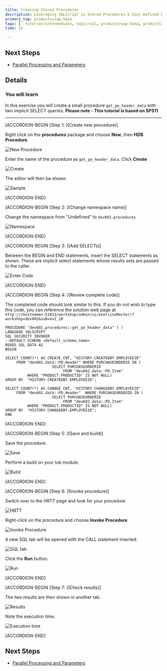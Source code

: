```yaml
---
title: Creating Stored Procedures
description: Leveraging SQLScript in Stored Procedures & User Defined Functions
primary_tag: products>sap-hana
tags: [  tutorial>intermediate, topic>sql, products>sap-hana, products>sap-hana\,-express-edition  ]
time: 15

---
```

## Next Steps
- [Parallel Processing and Parameters](https://www.sap.com/developer/tutorials/xsa-sqlscript-parallel.html)

## Details
### You will learn  
In this exercise you will create a small procedure `get_po_header_data` with two implicit SELECT queries.
**Please note - This tutorial is based on SPS11**


---


[ACCORDION-BEGIN [Step 1: ](Create new procedure)]

Right click on the **procedures** package and choose **New**, then **HDB Procedure**.

![New Procedure](1.png)

Enter the name of the procedure as `get_po_header_data`.  Click **Create**

![Create](2.png)

The editor will then be shown.

![Sample](3.png)


[ACCORDION-END]

[ACCORDION-BEGIN [Step 2: ](Change namespace name)]

Change the namespace from "Undefined" to `dev602.procedures`

![Namespace](4.png)


[ACCORDION-END]

[ACCORDION-BEGIN [Step 3: ](Add SELECTs)]

Between the BEGIN and END statements, insert the SELECT statements as shown.  These are implicit select statements whose results sets are passed to the caller.  

![Enter Code](5.png)


[ACCORDION-END]

[ACCORDION-BEGIN [Step 4: ](Review complete code)]

The completed code should look similar to this. If you do not wish to type this code, you can reference the solution web page at `http://<hostname>:51013/workshop/admin/ui/exerciseMaster/?workshop=dev602&sub=ex2_10`
```PROCEDURE "dev602.procedures::get_po_header_data" ( )LANGUAGE SQLSCRIPTSQL SECURITY INVOKER--DEFAULT SCHEMA <default_schema_name>READS SQL DATA ASBEGINSELECT COUNT(*) AS CREATE_CNT, "HISTORY.CREATEDBY.EMPLOYEEID"     FROM "dev602.data::PO.Header" WHERE PURCHASEORDERID IN (                     SELECT PURCHASEORDERID                          FROM "dev602.data::PO.Item"          WHERE "PRODUCT.PRODUCTID" IS NOT NULL)GROUP BY  "HISTORY.CREATEDBY.EMPLOYEEID";SELECT COUNT(*) AS CHANGE_CNT, "HISTORY.CHANGEDBY.EMPLOYEEID"     FROM "dev602.data::PO.Header"  WHERE PURCHASEORDERID IN (                     SELECT PURCHASEORDERID                          FROM "dev602.data::PO.Item"          WHERE "PRODUCT.PRODUCTID" IS NOT NULL)GROUP BY  "HISTORY.CHANGEDBY.EMPLOYEEID";END```


[ACCORDION-END]

[ACCORDION-BEGIN [Step 5: ](Save and build)]

Save the procedure.

![Save](7.png)

Perform a build on your `hdb` module.

![Build](8.png)


[ACCORDION-END]

[ACCORDION-BEGIN [Step 6: ](Invoke procedure)]

Switch over to the HRTT page and look for your procedure

![HRTT](9.png)

Right-click on the procedure and choose **Invoke Procedure**.

![Invoke Procedure](10.png)

A new SQL tab will be opened with the CALL statement inserted.  

![SQL tab](11.png)

Click the **Run** button.

![Run](12.png)


[ACCORDION-END]

[ACCORDION-BEGIN [Step 7: ](Check results)]

The two results are then shown in another tab.  

![Results](13.png)

Note the execution time.

![Execution time](14.png)


[ACCORDION-END]


## Next Steps
- [Parallel Processing and Parameters](https://www.sap.com/developer/tutorials/xsa-sqlscript-parallel.html)
